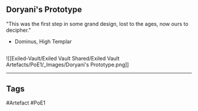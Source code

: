 ## Doryani's Prototype
"This was the first step in some grand design,
lost to the ages, now ours to decipher."
- Dominus, High Templar
##
![[Exiled-Vault/Exiled Vault Shared/Exiled Vault Artefacts/PoE1/_Images/Doryani's Prototype.png]]

---
## Tags
#Artefact
#PoE1